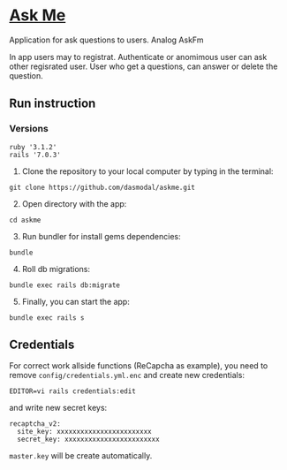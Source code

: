 # [Ask Me](https://askmeow.herokuapp.com/)
Application for ask questions to users. Analog AskFm

In app users may to registrat. Authenticate or anomimous user can ask other regisrated user. User who get a questions, can answer or delete the question.

## Run instruction
### Versions
```
ruby '3.1.2'
rails '7.0.3'
```

1. Clone the repository to your local computer by typing in the terminal:
```
git clone https://github.com/dasmodal/askme.git
```
2. Open directory with the app:
```
cd askme
```
3. Run bundler for install gems dependencies:
```
bundle
```
4. Roll db migrations:
```
bundle exec rails db:migrate
```
5. Finally, you can start the app:
```
bundle exec rails s
```

## Credentials
For correct work allside functions (ReCapcha as example), you need to remove `config/credentials.yml.enc` and create new credentials:

```
EDITOR=vi rails credentials:edit
```
and write new secret keys:

```
recaptcha_v2:
  site_key: xxxxxxxxxxxxxxxxxxxxxxxx
  secret_key: xxxxxxxxxxxxxxxxxxxxxxxx
```
`master.key` will be create automatically.